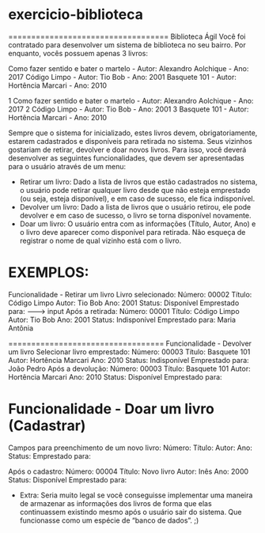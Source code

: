 # exercicio-biblioteca
===================================
Biblioteca Ágil
Você foi contratado para desenvolver um sistema de biblioteca no seu bairro. 
Por enquanto, vocês possuem apenas 3 livros:


Como fazer sentido e bater o martelo - Autor: Alexandro Aolchique - Ano: 2017
Código Limpo - Autor: Tio Bob - Ano: 2001
Basquete 101 - Autor: Hortência Marcari - Ano: 2010




1 Como fazer sentido e bater o martelo - Autor: Alexandro Aolchique - Ano: 2017
2 Código Limpo - Autor: Tio Bob - Ano: 2001
3 Basquete 101 - Autor: Hortência Marcari - Ano: 2010



Sempre que o sistema for inicializado, estes livros devem, obrigatoriamente, estarem cadastrados e disponíveis para retirada no sistema.
Seus vizinhos gostariam de retirar, devolver e doar novos livros. Para isso, você deverá desenvolver as seguintes funcionalidades, que devem ser apresentadas para o usuário através de um menu:
- Retirar um livro: Dado a lista de livros que estão cadastrados no sistema, o usuário pode retirar qualquer livro desde que não esteja emprestado (ou seja, esteja disponível), e em caso de sucesso, ele fica indisponível.
- Devolver um livro: Dado a lista de livros que o usuário retirou, ele pode devolver e em caso de sucesso, o livro se torna disponível novamente.
- Doar um livro: O usuário entra com as informações (Título, Autor, Ano) e o livro deve aparecer como disponível para retirada.
Não esqueça de registrar o nome de qual vizinho está com o livro.

EXEMPLOS:
====================================
Funcionalidade - Retirar um livro 
Livro selecionado: 
Número: 00002
Título: Código Limpo 
Autor: Tio Bob 
Ano: 2001
Status: Disponível
Emprestado para: ---> input
Após a retirada:
Número: 00001
Título: Código Limpo 
Autor: Tio Bob 
Ano: 2001
Status: Indisponível
Emprestado para: Maria Antônia

==================================
Funcionalidade - Devolver um livro
Selecionar livro emprestado: 
Número: 00003
Título: Basquete 101
Autor: Hortência Marcari
Ano: 2010
Status: Indisponível
Emprestado para: João Pedro
Após a devolução:
Número: 00003
Título: Basquete 101
Autor: Hortência Marcari
Ano: 2010
Status: Disponível
Emprestado para: 

Funcionalidade - Doar um livro (Cadastrar)
==================================
Campos para preenchimento de um novo livro:
Número: 
Título: 
Autor: 
Ano: 
Status:
Emprestado para:

Após o cadastro:
Número: 00004
Título: Novo livro
Autor: Inês
Ano: 2000
Status: Disponível
Emprestado para: 

- Extra: Seria muito legal se você conseguisse implementar uma maneira de armazenar as informações dos livros de forma que elas continuassem existindo mesmo após o usuário sair do sistema. Que funcionasse como um espécie de “banco de dados”. ;)
